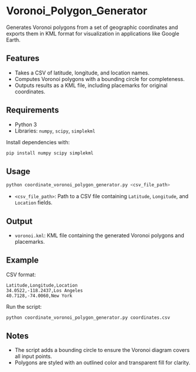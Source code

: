 # Voronoi_Polygon_Generator

Generates Voronoi polygons from a set of geographic coordinates and exports them in KML format for visualization in applications like Google Earth.

## Features
- Takes a CSV of latitude, longitude, and location names.
- Computes Voronoi polygons with a bounding circle for completeness.
- Outputs results as a KML file, including placemarks for original coordinates.

## Requirements
- Python 3
- Libraries: `numpy`, `scipy`, `simplekml`

Install dependencies with:
```sh
pip install numpy scipy simplekml
```

## Usage
```sh
python coordinate_voronoi_polygon_generator.py <csv_file_path>
```

- `<csv_file_path>`: Path to a CSV file containing `Latitude`, `Longitude`, and `Location` fields.

## Output
- `voronoi.kml`: KML file containing the generated Voronoi polygons and placemarks.

## Example
CSV format:
```
Latitude,Longitude,Location
34.0522,-118.2437,Los Angeles
40.7128,-74.0060,New York
```

Run the script:
```sh
python coordinate_voronoi_polygon_generator.py coordinates.csv
```

## Notes
- The script adds a bounding circle to ensure the Voronoi diagram covers all input points.
- Polygons are styled with an outlined color and transparent fill for clarity.

